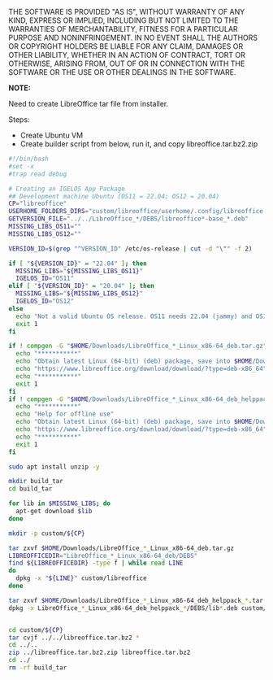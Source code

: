 THE SOFTWARE IS PROVIDED "AS IS", WITHOUT WARRANTY OF ANY KIND, EXPRESS OR IMPLIED, INCLUDING BUT NOT LIMITED TO THE WARRANTIES OF MERCHANTABILITY, FITNESS FOR A PARTICULAR PURPOSE AND NONINFRINGEMENT. IN NO EVENT SHALL THE AUTHORS OR COPYRIGHT HOLDERS BE LIABLE FOR ANY CLAIM, DAMAGES OR OTHER LIABILITY, WHETHER IN AN ACTION OF CONTRACT, TORT OR OTHERWISE, ARISING FROM, OUT OF OR IN CONNECTION WITH THE SOFTWARE OR THE USE OR OTHER DEALINGS IN THE SOFTWARE.


**NOTE:**

Need to create LibreOffice tar file from installer.

Steps:

- Create Ubuntu VM
- Create builder script from below, run it, and copy libreoffice.tar.bz2.zip

```bash
#!/bin/bash
#set -x
#trap read debug

# Creating an IGELOS App Package
## Development machine Ubuntu (OS11 = 22.04; OS12 = 20.04)
CP="libreoffice"
USERHOME_FOLDERS_DIRS="custom/libreoffice/userhome/.config/libreoffice custom/libreoffice/userhome/Documents"
GETVERSION_FILE="../../LibreOffice_*/DEBS/libreoffice*-base_*.deb"
MISSING_LIBS_OS11=""
MISSING_LIBS_OS12=""

VERSION_ID=$(grep "^VERSION_ID" /etc/os-release | cut -d "\"" -f 2)

if [ "${VERSION_ID}" = "22.04" ]; then
  MISSING_LIBS="${MISSING_LIBS_OS11}"
  IGELOS_ID="OS11"
elif [ "${VERSION_ID}" = "20.04" ]; then
  MISSING_LIBS="${MISSING_LIBS_OS12}"
  IGELOS_ID="OS12"
else
  echo "Not a valid Ubuntu OS release. OS11 needs 22.04 (jammy) and OS12 needs 20.04 (focal)."
  exit 1
fi

if ! compgen -G "$HOME/Downloads/LibreOffice_*_Linux_x86-64_deb.tar.gz" > /dev/null; then
  echo "***********"
  echo "Obtain latest Linux (64-bit) (deb) package, save into $HOME/Downloads and re-run this script "
  echo "https://www.libreoffice.org/download/download/?type=deb-x86_64"
  echo "***********"
  exit 1
fi
if ! compgen -G "$HOME/Downloads/LibreOffice_*_Linux_x86-64_deb_helppack_*.tar.gz" > /dev/null; then
  echo "***********"
  echo "Help for offline use"
  echo "Obtain latest Linux (64-bit) (deb) package, save into $HOME/Downloads and re-run this script "
  echo "https://www.libreoffice.org/download/download/?type=deb-x86_64"
  echo "***********"
  exit 1
fi

sudo apt install unzip -y

mkdir build_tar
cd build_tar

for lib in $MISSING_LIBS; do
  apt-get download $lib
done

mkdir -p custom/${CP}

tar zxvf $HOME/Downloads/LibreOffice_*_Linux_x86-64_deb.tar.gz
LIBREOFFICEDIR="LibreOffice_*_Linux_x86-64_deb/DEBS"
find ${LIBREOFFICEDIR} -type f | while read LINE
do
  dpkg -x "${LINE}" custom/libreoffice
done

tar zxvf $HOME/Downloads/LibreOffice_*_Linux_x86-64_deb_helppack_*.tar.gz
dpkg -x LibreOffice_*_Linux_x86-64_deb_helppack_*/DEBS/lib*.deb custom/libreoffice


cd custom/${CP}
tar cvjf ../../libreoffice.tar.bz2 *
cd ../..
zip ../libreoffice.tar.bz2.zip libreoffice.tar.bz2
cd ../
rm -rf build_tar
```